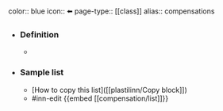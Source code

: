 color:: blue
icon:: ⬅️
page-type:: [[class]]
alias:: compensations

- ### Definition 
  - 
- ### Sample list
  - [How to copy this list]([[plastilinn/Copy block]])
  - #inn-edit {{embed [[compensation/list]]}}


